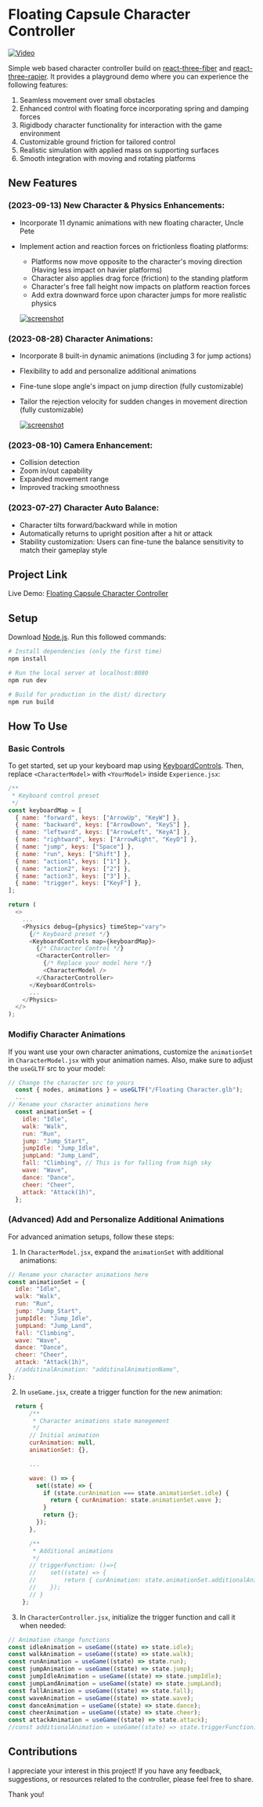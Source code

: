 # Floating Capsule Character Controller

[![Video](https://img.youtube.com/vi/7h4ydBeryK8/0.jpg)](https://www.youtube.com/watch?v=7h4ydBeryK8)

Simple web based character controller build on [react-three-fiber](https://github.com/pmndrs/react-three-fiber) and [react-three-rapier](https://github.com/pmndrs/react-three-rapier). It provides a playground demo where you can experience the following features:

1. Seamless movement over small obstacles
2. Enhanced control with floating force incorporating spring and damping forces
3. Rigidbody character functionality for interaction with the game environment
4. Customizable ground friction for tailored control
5. Realistic simulation with applied mass on supporting surfaces
6. Smooth integration with moving and rotating platforms

## New Features

### (2023-09-13) New Character & Physics Enhancements:

- Incorporate 11 dynamic animations with new floating character, Uncle Pete
- Implement action and reaction forces on frictionless floating platforms:
  - Platforms now move opposite to the character's moving direction (Having less impact on havier platforms)
  - Character also applies drag force (friction) to the standing platform
  - Character's free fall height now impacts on platform reaction forces
  - Add extra downward force upon character jumps for more realistic physics
  
  [![screenshot](example/UnclePetePhysicsEnhance.png)](https://github.com/erdongchen-andrew/CharacterControl/tree/main/example)

### (2023-08-28) Character Animations:

- Incorporate 8 built-in dynamic animations (including 3 for jump actions)
- Flexibility to add and personalize additional animations
- Fine-tune slope angle's impact on jump direction (fully customizable)
- Tailor the rejection velocity for sudden changes in movement direction (fully customizable)

  [![screenshot](example/CharacterAnimation.png)](https://github.com/erdongchen-andrew/CharacterControl/tree/main/example)

### (2023-08-10) Camera Enhancement:

- Collision detection
- Zoom in/out capability
- Expanded movement range
- Improved tracking smoothness

### (2023-07-27) Character Auto Balance:

- Character tilts forward/backward while in motion
- Automatically returns to upright position after a hit or attack
- Stability customization: Users can fine-tune the balance sensitivity to match their gameplay style

## Project Link

Live Demo: [Floating Capsule Character Controller](https://character-control.vercel.app/)

## Setup

Download [Node.js](https://nodejs.org/en/download). Run this followed commands:

```bash
# Install dependencies (only the first time)
npm install

# Run the local server at localhost:8080
npm run dev

# Build for production in the dist/ directory
npm run build
```

## How To Use

### Basic Controls

To get started, set up your keyboard map using [KeyboardControls](https://github.com/pmndrs/drei#keyboardcontrols). Then, replace `<CharacterModel>` with `<YourModel>` inside `Experience.jsx`:

```js
/**
 * Keyboard control preset
 */
const keyboardMap = [
  { name: "forward", keys: ["ArrowUp", "KeyW"] },
  { name: "backward", keys: ["ArrowDown", "KeyS"] },
  { name: "leftward", keys: ["ArrowLeft", "KeyA"] },
  { name: "rightward", keys: ["ArrowRight", "KeyD"] },
  { name: "jump", keys: ["Space"] },
  { name: "run", keys: ["Shift"] },
  { name: "action1", keys: ["1"] },
  { name: "action2", keys: ["2"] },
  { name: "action3", keys: ["3"] },
  { name: "trigger", keys: ["KeyF"] },
];

return (
  <>
    ...
    <Physics debug={physics} timeStep="vary">
      {/* Keyboard preset */}
      <KeyboardControls map={keyboardMap}>
        {/* Character Control */}
        <CharacterController>
          {/* Replace your model here */}
          <CharacterModel />
        </CharacterController>
      </KeyboardControls>
      ...
    </Physics>
  </>
);
```

### Modifiy Character Animations

If you want use your own character animations, customize the `animationSet` in `CharacterModel.jsx` with your animation names. Also, make sure to adjust the `useGLTF` src to your model:

```js
// Change the character src to yours
  const { nodes, animations } = useGLTF("/Floating Character.glb");
  ...
// Rename your character animations here
  const animationSet = {
    idle: "Idle",
    walk: "Walk",
    run: "Run",
    jump: "Jump_Start",
    jumpIdle: "Jump_Idle",
    jumpLand: "Jump_Land",
    fall: "Climbing", // This is for falling from high sky
    wave: "Wave",
    dance: "Dance",
    cheer: "Cheer",
    attack: "Attack(1h)",
  };
```

### (Advanced) Add and Personalize Additional Animations

For advanced animation setups, follow these steps:

1. In `CharacterModel.jsx`, expand the `animationSet` with additional animations:

```js
// Rename your character animations here
const animationSet = {
  idle: "Idle",
  walk: "Walk",
  run: "Run",
  jump: "Jump_Start",
  jumpIdle: "Jump_Idle",
  jumpLand: "Jump_Land",
  fall: "Climbing",
  wave: "Wave",
  dance: "Dance",
  cheer: "Cheer",
  attack: "Attack(1h)",
  //additinalAnimation: "additinalAnimationName",
};
```

2. In `useGame.jsx`, create a trigger function for the new animation:

```js
  return {
      /**
       * Character animations state manegement
       */
      // Initial animation
      curAnimation: null,
      animationSet: {},

      ...

      wave: () => {
        set((state) => {
          if (state.curAnimation === state.animationSet.idle) {
            return { curAnimation: state.animationSet.wave };
          }
          return {};
        });
      },

      /**
       * Additional animations
       */
      // triggerFunction: ()=>{
      //    set((state) => {
      //        return { curAnimation: state.animationSet.additionalAnimation };
      //    });
      // }
    };
```

3. In `CharacterController.jsx`, initialize the trigger function and call it when needed:

```js
// Animation change functions
const idleAnimation = useGame((state) => state.idle);
const walkAnimation = useGame((state) => state.walk);
const runAnimation = useGame((state) => state.run);
const jumpAnimation = useGame((state) => state.jump);
const jumpIdleAnimation = useGame((state) => state.jumpIdle);
const jumpLandAnimation = useGame((state) => state.jumpLand);
const fallAnimation = useGame((state) => state.fall);
const waveAnimation = useGame((state) => state.wave);
const danceAnimation = useGame((state) => state.dance);
const cheerAnimation = useGame((state) => state.cheer);
const attackAnimation = useGame((state) => state.attack);
//const additionalAnimation = useGame((state) => state.triggerFunction);
```

## Contributions

I appreciate your interest in this project! If you have any feedback, suggestions, or resources related to the controller, please feel free to share.

Thank you!
